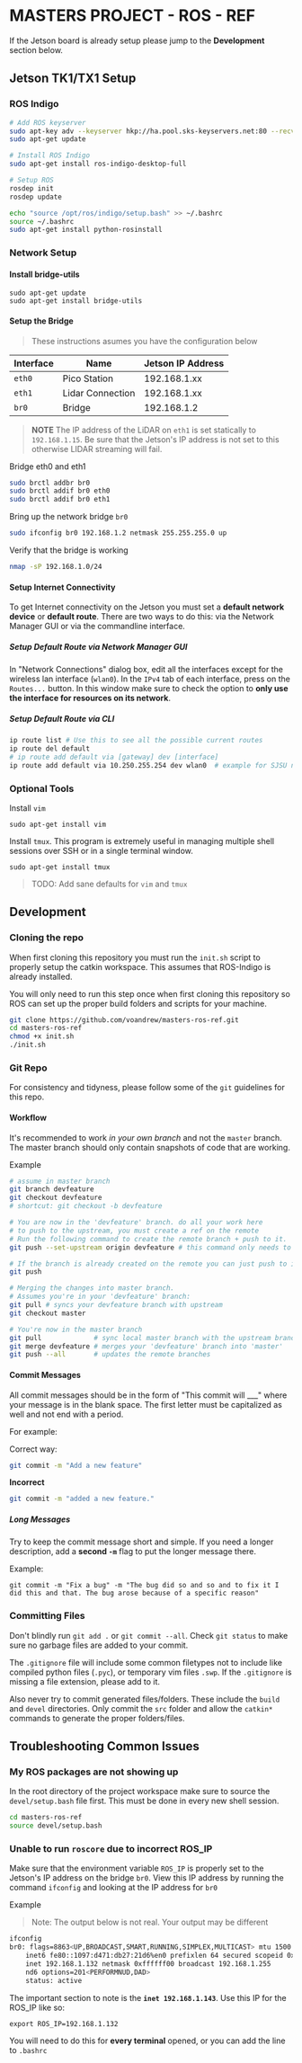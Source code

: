 # MASTERS PROJECT - ROS - REF

If the Jetson board is already setup please jump to the **Development** section below.

## Jetson TK1/TX1 Setup

### ROS Indigo

```sh
# Add ROS keyserver
sudo apt-key adv --keyserver hkp://ha.pool.sks-keyservers.net:80 --recv-key 421C365BD9FF1F717815A3895523BAEEB01FA116
sudo apt-get update

# Install ROS Indigo
sudo apt-get install ros-indigo-desktop-full

# Setup ROS
rosdep init
rosdep update

echo "source /opt/ros/indigo/setup.bash" >> ~/.bashrc
source ~/.bashrc
sudo apt-get install python-rosinstall

```

### Network Setup

#### Install bridge-utils
```
sudo apt-get update
sudo apt-get install bridge-utils
```

#### Setup the Bridge
> These instructions asumes you have the configuration below

| Interface | Name             | Jetson  IP Address |
| --------- | ---------------- | ------------------ |
| `eth0`    | Pico Station     | 192.168.1.xx       |
| `eth1`    | Lidar Connection | 192.168.1.xx       |
| `br0`     | Bridge           | 192.168.1.2        |


> **NOTE** The IP address of the LiDAR on `eth1` is set statically to `192.168.1.15`. Be sure that the Jetson's IP address is not set to this otherwise LIDAR streaming will fail.


Bridge eth0 and eth1

```sh
sudo brctl addbr br0
sudo brctl addif br0 eth0
sudo brctl addif br0 eth1
```

Bring up the network bridge `br0`
```sh
sudo ifconfig br0 192.168.1.2 netmask 255.255.255.0 up
```

Verify that the bridge is working
```sh
nmap -sP 192.168.1.0/24
```

#### Setup Internet Connectivity

To get Internet connectivity on the Jetson you must set a **default network device** or **default route**. There are two ways to do this: via the Network Manager GUI or via the commandline interface.

##### Setup Default Route via Network Manager GUI

In "Network Connections" dialog box, edit all the interfaces except for the wireless lan interface (`wlan0`).
In the `IPv4` tab of each interface, press on the `Routes...` button. In this window make sure to check the option to **only use the interface for resources on its network**.

##### Setup Default Route via CLI

```sh
ip route list # Use this to see all the possible current routes
ip route del default 
# ip route add default via [gateway] dev [interface]
ip route add default via 10.250.255.254 dev wlan0  # example for SJSU network
```

### Optional Tools

Install `vim`
```
sudo apt-get install vim
```

Install `tmux`. This program is extremely useful in managing multiple shell sessions over SSH or in a single terminal window.
```
sudo apt-get install tmux
```

> TODO: Add sane defaults for `vim` and `tmux`

## Development

### Cloning the repo 

When first cloning this repository you must run the `init.sh` script to properly setup the catkin workspace. This assumes that ROS-Indigo is already installed. 

You will only need to run this step once when first cloning this repository so ROS can set up the proper build folders and scripts for your machine.

```sh
git clone https://github.com/voandrew/masters-ros-ref.git
cd masters-ros-ref
chmod +x init.sh
./init.sh
```

### Git Repo

For consistency and tidyness, please follow some of the `git` guidelines for this repo.

#### Workflow

It's recommended to work *in your own branch* and not the `master` branch. The master branch should only contain snapshots of code that are working.

Example

```sh
# assume in master branch
git branch devfeature
git checkout devfeature
# shortcut: git checkout -b devfeature

# You are now in the 'devfeature' branch. do all your work here
# to push to the upstream, you must create a ref on the remote
# Run the following command to create the remote branch + push to it.  
git push --set-upstream origin devfeature # this command only needs to be run once

# If the branch is already created on the remote you can just push to it with:
git push

# Merging the changes into master branch.
# Assumes you're in your 'devfeature' branch:
git pull # syncs your devfeature branch with upstream
git checkout master

# You're now in the master branch
git pull             # sync local master branch with the upstream branch
git merge devfeature # merges your 'devfeature' branch into 'master'
git push --all       # updates the remote branches
```

#### Commit Messages

All commit messages should be in the form of "This commit will ___" where your message is in the blank space. The first letter must be capitalized as well and not end with a period. 

For example: 

Correct way:
```sh
git commit -m "Add a new feature"
```

**Incorrect**
```sh
git commit -m "added a new feature."
```

##### Long Messages
Try to keep the commit message short and simple. If you need a longer description, add a **second `-m`** flag to put the longer message there. 

Example:

```
git commit -m "Fix a bug" -m "The bug did so and so and to fix it I did this and that. The bug arose because of a specific reason"
```

### Committing Files
Don't blindly run `git add .` or `git commit --all`. Check `git status` to make sure no garbage files are added to your commit.

The `.gitignore` file will include some common filetypes not to include like compiled python files (`.pyc`), or temporary vim files `.swp`. If the `.gitignore` is missing a file extension, please add to it. 

Also never try to commit generated files/folders. These include the `build` and `devel` directories. Only commit the `src` folder and allow the `catkin*` commands to generate the proper folders/files.

## Troubleshooting Common Issues

### My ROS packages are not showing up

In the root directory of the project workspace make sure to source the `devel/setup.bash` file first. This must be done in every new shell session.

```sh
cd masters-ros-ref
source devel/setup.bash
```

### Unable to run `roscore` due to incorrect ROS_IP

Make sure that the environment variable `ROS_IP` is properly set to the Jetson's IP address on the bridge `br0`. View this IP address by running the command `ifconfig` and looking at the IP address for `br0`

Example
> Note: The output below is not real. Your output may be different 

```sh
ifconfig
br0: flags=8863<UP,BROADCAST,SMART,RUNNING,SIMPLEX,MULTICAST> mtu 1500
    inet6 fe80::1097:d471:db27:21d6%en0 prefixlen 64 secured scopeid 0x4
    inet 192.168.1.132 netmask 0xffffff00 broadcast 192.168.1.255
    nd6 options=201<PERFORMNUD,DAD>
    status: active

```

The important section to note is the **`inet 192.168.1.143`**. Use this IP for the ROS_IP like so:

```
export ROS_IP=192.168.1.132
```

You will need to do this for **every terminal** opened, or you can add the line to `.bashrc` 
